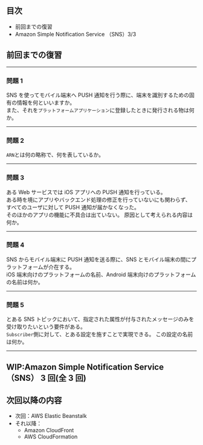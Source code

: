 ## 目次

-   前回までの復習
-   Amazon Simple Notification Service （SNS）3/3

## 前回までの復習

---

### 問題 1

SNS を使ってモバイル端末へ PUSH 通知を行う際に、端末を識別するための固有の情報を何といいますか。  
また、それを`プラットフォームアプリケーション`に登録したときに発行される物は何か。

---

### 問題 2

`ARN`とは何の略称で、何を表しているか。

---

### 問題 3

ある Web サービスでは iOS アプリへの PUSH 通知を行っている。  
ある時を境にアプリやバックエンド処理の修正を行っていないにも関わらず、
すべてのユーザに対して PUSH 通知が届かなくなった。  
そのほかのアプリの機能に不具合は出ていない。
原因として考えられる内容は何か。

---

### 問題 4

SNS からモバイル端末に PUSH 通知を送る際に、SNS とモバイル端末の間にプラットフォームが介在する。  
iOS 端末向けのプラットフォームの名前、Android 端末向けのプラットフォームの名前は何か。

---

### 問題 5

とある SNS トピックにおいて、指定された属性が付与されたメッセージのみを受け取りたいという要件がある。  
`Subscriber`側に対して、とある設定を施すことで実現できる。
この設定の名前は何か。

---

## WIP:Amazon Simple Notification Service （SNS） 3 回(全 3 回)

## 次回以降の内容

-   次回：AWS Elastic Beanstalk
-   それ以降：
    -   Amazon CloudFront
    -   AWS CloudFormation
